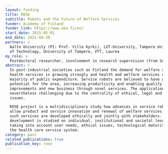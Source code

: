 ```yaml
---
layout: funding
title: ROSE
subtitle: Robots and the Future of Welfare Services
funder: Academy of Finland
funder_link: https://www.aka.fi/en/
start_date: 2015-05-01
end_date: 2021-04-30
partners: >
  Aalto University (PI: Prof. Ville Kyrki), LUT-University, Tampere University 
  of Technology, University of Tampere, VTT, Laurea
my_role: >
  Postdoctoral researcher, involvement in research supervision (from Sep 2017)
abstract: >
  In post-industrial societies such as Finland the demand for welfare and 
  health services is growing strongly and health and welfare services cover the 
  majority of public expenditure. Service robots are believed to have great 
  potential for the area, increasing productivity and enabling quality 
  improvements and new business through novel services. The application area is 
  nevertheless challenging due to the centrality of ethical, legal and social 
  issues.

  ROSE project is a multidisciplinary study how advances in service robotics 
  allow product and service innovation and renewal of welfare services, when 
  such services are developed ethically and jointly with stakeholders. The 
  development is studied on individual, institutional and societal levels, 
  taking into account user needs, ethical issues, technological maturity, and 
  the health care service system.
category: past
related_publications: true
publication_key: rose
---
```

